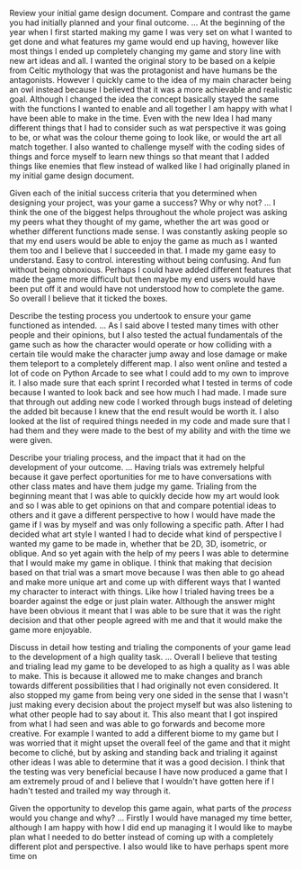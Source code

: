  Review your initial game design document. Compare and contrast the game you had initially planned and your final outcome. 
... 
At the beginning of the year when I first started making my game I was very set on what I wanted to get done and what features my game would end up having, however like most things I ended up completely changing my game and story line with new art ideas and all. I wanted the original story to be based on a kelpie from Celtic mythology that was the protagonist and have humans be the antagonists. However I quickly came to the idea of my main character being an owl instead because I believed that it was a more achievable and realistic goal. Although I changed the idea the concept basically stayed the same with the functions I wanted to enable and all together I am happy with what I have been able to make in the time.  Even with the new Idea I had many different things that I had to consider such as wat perspective it was going to be, or what was the colour theme going to look like, or would the art all match together. I also wanted to challenge myself with the coding sides of things and force myself to learn new things so that meant that I added things like enemies that flew instead of walked like I had originally planed in my initial game design document.

Given each of the initial success criteria that you determined when designing your project, was your game a success? Why or why not? 
...
I think the one of the biggest helps throughout the whole project was asking my peers what they thought of my game, whether the art was good or whether different functions made sense. I was constantly asking people so that my end users would be able to enjoy the game as much as I wanted them too and I believe that I succeeded in that. I made my game easy to understand. Easy to control. interesting without being confusing. And fun without being obnoxious. Perhaps I could have added different features that made the game more difficult but then maybe my end users would have been put off it and would have not understood how to complete the game. So overall I believe that it ticked the boxes.

Describe the testing process you undertook to ensure your game functioned as intended. 
...
As I said above I tested many times with other people and their opinions, but I also tested the actual fundamentals of the game such as how the character would operate or how colliding with a certain tile would make the character jump away and lose damage or make them teleport to a completely different map. I also went online and tested a lot of code on Python Arcade to see what I could add to my own to improve it. I also made sure that each sprint I recorded what I tested in terms of code because I wanted to look back and see how much I had made. I made sure that through out adding new code I worked through bugs instead of deleting the added bit because I knew that the end result would be worth it. I also looked at the list of required things needed in my code and made sure that I had them and they were made to the best of my ability and with the time we were given.

Describe your trialing process, and the impact that it had on the development of your outcome. 
... 
Having trials was extremely helpful because it gave perfect oportunities for me to have conversations with other class mates and have them judge my game. Trialing from the beginning meant that I was able to quickly decide how my art would look and so I was able to get opinions on that and compare potential ideas to others and it gave a different perspective to how I would have made the game if I was by myself and was only following a specific path. After I had decided what art style I wanted I had to decide what kind of perspective I wanted my game to be made in, whether that be 2D, 3D, isometric, or oblique. And so yet again with the help of my peers I was able to determine that I would make my game in oblique. I think that making that decision based on that trial was a smart move because I was then able to go ahead and make more unique art and come up with different ways that I wanted my character to interact with things. Like how I trialed having trees be a boarder against the edge or just plain water. Although the answer might have been obvious it meant that I was able to be sure that it was the right decision and that other people agreed with me and that it would make the game more enjoyable.

Discuss in detail how testing and trialing the components of your game lead to the development of a high quality task. 
... 
Overall I believe that testing and trialing lead my game to be developed to as high a quality as I was able to make. This is because it allowed me to make changes and branch towards different possibilities that I had originally not even considered. It also stopped my game from being very one sided in the sense that I wasn't just making every decision about the project myself but was also listening to what other people had to say about it. This also meant that I got inspired from what I had seen and was able to go forwards and become more creative. For example I wanted to add a different biome to my game but I was worried that it might upset the overall feel of the game and that it might become to cliché, but by asking and standing back and trialing it against other ideas I was able to determine that it was a good decision. I think that the testing was very  beneficial because I have now produced a game that I am extremely proud of and I believe that I wouldn't have gotten here if I hadn't tested and trailed my way through it. 

Given the opportunity to develop this game again, what parts of the *process* would you change and why?
... 
Firstly I would have managed my time better, although I am happy with how I did end up managing it I would like to maybe plan what I needed to do better instead of coming up with a completely different plot and perspective. I also would like to have perhaps spent more time on 